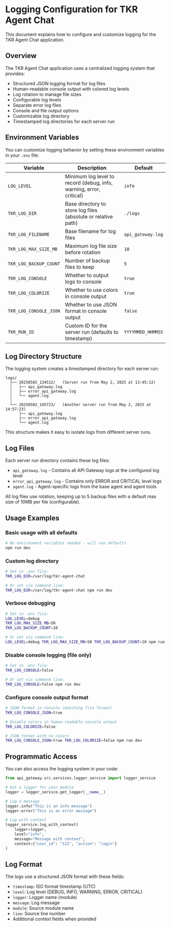# Logging Configuration for TKR Agent Chat

This document explains how to configure and customize logging for the TKR Agent Chat application.

## Overview

The TKR Agent Chat application uses a centralized logging system that provides:

- Structured JSON logging format for log files
- Human-readable console output with colored log levels
- Log rotation to manage file sizes
- Configurable log levels
- Separate error log files
- Console and file output options
- Customizable log directory
- Timestamped log directories for each server run

## Environment Variables

You can customize logging behavior by setting these environment variables in your `.env` file:

| Variable | Description | Default |
|----------|-------------|---------|
| `LOG_LEVEL` | Minimum log level to record (debug, info, warning, error, critical) | `info` |
| `TKR_LOG_DIR` | Base directory to store log files (absolute or relative path) | `./logs` |
| `TKR_LOG_FILENAME` | Base filename for log files | `api_gateway.log` |
| `TKR_LOG_MAX_SIZE_MB` | Maximum log file size before rotation | `10` |
| `TKR_LOG_BACKUP_COUNT` | Number of backup files to keep | `5` |
| `TKR_LOG_CONSOLE` | Whether to output logs to console | `true` |
| `TKR_LOG_COLORIZE` | Whether to use colors in console output | `true` |
| `TKR_LOG_CONSOLE_JSON` | Whether to use JSON format in console output | `false` |
| `TKR_RUN_ID` | Custom ID for the server run (defaults to timestamp) | `YYYYMMDD_HHMMSS` |

## Log Directory Structure

The logging system creates a timestamped directory for each server run:

```
logs/
  ├── 20250502_134512/   (Server run from May 2, 2025 at 13:45:12)
  │   ├── api_gateway.log
  │   ├── error_api_gateway.log
  │   └── agent.log
  │
  └── 20250502_145723/   (Another server run from May 2, 2025 at 14:57:23)
      ├── api_gateway.log
      ├── error_api_gateway.log
      └── agent.log
```

This structure makes it easy to isolate logs from different server runs.

## Log Files

Each server run directory contains these log files:

- `api_gateway.log` - Contains all API Gateway logs at the configured log level
- `error_api_gateway.log` - Contains only ERROR and CRITICAL level logs
- `agent.log` - Agent-specific logs from the base agent and agent tools

All log files use rotation, keeping up to 5 backup files with a default max size of 10MB per file (configurable).

## Usage Examples

### Basic usage with all defaults

```bash
# No environment variables needed - will use defaults
npm run dev
```

### Custom log directory

```bash
# Set in .env file:
TKR_LOG_DIR=/var/log/tkr-agent-chat

# Or set via command line:
TKR_LOG_DIR=/var/log/tkr-agent-chat npm run dev
```

### Verbose debugging

```bash
# Set in .env file:
LOG_LEVEL=debug
TKR_LOG_MAX_SIZE_MB=50
TKR_LOG_BACKUP_COUNT=10

# Or set via command line:
LOG_LEVEL=debug TKR_LOG_MAX_SIZE_MB=50 TKR_LOG_BACKUP_COUNT=10 npm run dev
```

### Disable console logging (file only)

```bash
# Set in .env file:
TKR_LOG_CONSOLE=false

# Or set via command line:
TKR_LOG_CONSOLE=false npm run dev
```

### Configure console output format

```bash
# JSON format in console (matching file format)
TKR_LOG_CONSOLE_JSON=true

# Disable colors in human-readable console output
TKR_LOG_COLORIZE=false

# JSON format with no colors
TKR_LOG_CONSOLE_JSON=true TKR_LOG_COLORIZE=false npm run dev
```

## Programmatic Access

You can also access the logging system in your code:

```python
from api_gateway.src.services.logger_service import logger_service

# Get a logger for your module
logger = logger_service.get_logger(__name__)

# Log a message
logger.info("This is an info message")
logger.error("This is an error message")

# Log with context
logger_service.log_with_context(
    logger=logger,
    level="info",
    message="Message with context",
    context={"user_id": "123", "action": "login"}
)
```

## Log Format

The logs use a structured JSON format with these fields:

- `timestamp`: ISO format timestamp (UTC)
- `level`: Log level (DEBUG, INFO, WARNING, ERROR, CRITICAL)
- `logger`: Logger name (module)
- `message`: Log message
- `module`: Source module name
- `line`: Source line number
- Additional context fields when provided